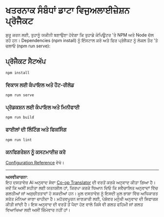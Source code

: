 <!--
CO_OP_TRANSLATOR_METADATA:
{
  "original_hash": "5c51a54dd89075a7a362890117b7ed9e",
  "translation_date": "2025-08-27T18:16:17+00:00",
  "source_file": "3-Data-Visualization/13-meaningful-visualizations/solution/README.md",
  "language_code": "pa"
}
-->
# ਖਤਰਨਾਕ ਸੰਬੰਧਾਂ ਡਾਟਾ ਵਿਜੁਅਲਾਈਜ਼ੇਸ਼ਨ ਪ੍ਰੋਜੈਕਟ

ਸ਼ੁਰੂ ਕਰਨ ਲਈ, ਤੁਹਾਨੂੰ ਯਕੀਨੀ ਬਣਾਉਣਾ ਹੋਵੇਗਾ ਕਿ ਤੁਹਾਡੇ ਕੰਪਿਊਟਰ 'ਤੇ NPM ਅਤੇ Node ਚੱਲ ਰਹੇ ਹਨ। Dependencies (npm install) ਨੂੰ ਇੰਸਟਾਲ ਕਰੋ ਅਤੇ ਫਿਰ ਪ੍ਰੋਜੈਕਟ ਨੂੰ ਲੋਕਲ ਤੌਰ 'ਤੇ ਚਲਾਓ (npm run serve):

## ਪ੍ਰੋਜੈਕਟ ਸੈਟਅੱਪ
```
npm install
```

### ਵਿਕਾਸ ਲਈ ਕੰਪਾਇਲ ਅਤੇ ਹੌਟ-ਰੀਲੋਡ
```
npm run serve
```

### ਪ੍ਰੋਡਕਸ਼ਨ ਲਈ ਕੰਪਾਇਲ ਅਤੇ ਮਿਨੀਫਾਈ
```
npm run build
```

### ਫਾਈਲਾਂ ਦੀ ਲਿੰਟਿੰਗ ਅਤੇ ਫਿਕਸਿੰਗ
```
npm run lint
```

### ਕਨਫਿਗਰੇਸ਼ਨ ਨੂੰ ਕਸਟਮਾਈਜ਼ ਕਰੋ
[Configuration Reference](https://cli.vuejs.org/config/) ਵੇਖੋ।

---

**ਅਸਵੀਕਾਰਨਾ**:  
ਇਹ ਦਸਤਾਵੇਜ਼ AI ਅਨੁਵਾਦ ਸੇਵਾ [Co-op Translator](https://github.com/Azure/co-op-translator) ਦੀ ਵਰਤੋਂ ਕਰਕੇ ਅਨੁਵਾਦ ਕੀਤਾ ਗਿਆ ਹੈ। ਜਦੋਂ ਕਿ ਅਸੀਂ ਸਹੀਤਾ ਲਈ ਯਤਨਸ਼ੀਲ ਹਾਂ, ਕਿਰਪਾ ਕਰਕੇ ਧਿਆਨ ਦਿਓ ਕਿ ਸਵੈਚਾਲਿਤ ਅਨੁਵਾਦਾਂ ਵਿੱਚ ਗਲਤੀਆਂ ਜਾਂ ਅਸੁਚੀਤਤਾਵਾਂ ਹੋ ਸਕਦੀਆਂ ਹਨ। ਮੂਲ ਦਸਤਾਵੇਜ਼ ਨੂੰ ਇਸਦੀ ਮੂਲ ਭਾਸ਼ਾ ਵਿੱਚ ਅਧਿਕਾਰਤ ਸਰੋਤ ਮੰਨਿਆ ਜਾਣਾ ਚਾਹੀਦਾ ਹੈ। ਮਹੱਤਵਪੂਰਨ ਜਾਣਕਾਰੀ ਲਈ, ਪੇਸ਼ੇਵਰ ਮਨੁੱਖੀ ਅਨੁਵਾਦ ਦੀ ਸਿਫਾਰਸ਼ ਕੀਤੀ ਜਾਂਦੀ ਹੈ। ਇਸ ਅਨੁਵਾਦ ਦੀ ਵਰਤੋਂ ਤੋਂ ਪੈਦਾ ਹੋਣ ਵਾਲੇ ਕਿਸੇ ਵੀ ਗਲਤ ਫਹਿਮੀ ਜਾਂ ਗਲਤ ਵਿਆਖਿਆ ਲਈ ਅਸੀਂ ਜ਼ਿੰਮੇਵਾਰ ਨਹੀਂ ਹਾਂ।